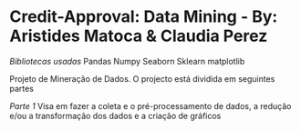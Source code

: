 # Credit-Approval: Data Mining - By: Aristides Matoca & Claudia Perez

*Bibliotecas usadas*
Pandas
Numpy
Seaborn
Sklearn
matplotlib

Projeto de Mineração de Dados. O projecto está dividida em seguintes partes

*Parte 1*
Visa em fazer a coleta e o pré-processamento de dados, a redução e/ou a transformação dos dados e a criação de gráficos
